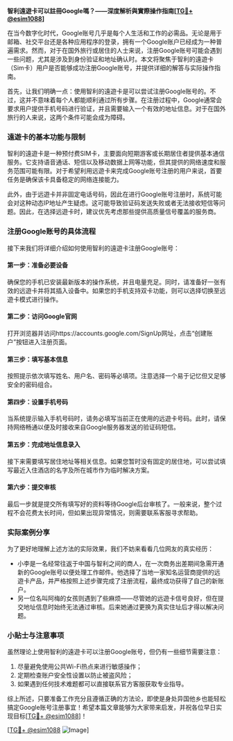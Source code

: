 **智利遠遊卡可以註冊Google嗎？——深度解析與實際操作指南[[TG💪+ @esim1088](https://t.me/s/esim1088)]**

在当今数字化时代，Google账号几乎是每个人生活和工作的必需品。无论是用于邮箱、社交平台还是各种应用程序的登录，拥有一个Google账户已经成为一种普遍需求。然而，对于在国外旅行或居住的人士来说，注册Google账号可能会遇到一些问题，尤其是涉及到身份验证和地址确认时。本文将聚焦于智利的遠遊卡（Sim卡）用户是否能够成功注册Google账号，并提供详细的解答与实际操作指南。

首先，让我们明确一点：使用智利的遠遊卡是可以尝试注册Google账号的。不过，这并不意味着每个人都能顺利通过所有步骤。在注册过程中，Google通常会要求用户提供手机号码进行验证，并且需要输入一个有效的地址信息。对于在国外旅行的人来说，这两个条件可能会成为障碍。

### 遠遊卡的基本功能与限制

智利的遠遊卡是一种预付费SIM卡，主要面向短期游客或长期居住者提供基本通信服务。它支持语音通话、短信以及移动数据上网等功能，但其提供的网络速度和服务范围可能有限。对于希望利用远遊卡来完成Google账号注册的用户来说，首要任务是确保该卡具备稳定的网络连接能力。

此外，由于远遊卡并非固定电话号码，因此在进行Google账号注册时，系统可能会对这种动态IP地址产生疑虑。这可能导致验证码发送失败或者无法接收短信等问题。因此，在选择远遊卡时，建议优先考虑那些提供高质量信号覆盖的服务商。

### 注册Google账号的具体流程

接下来我们将详细介绍如何使用智利的遠遊卡注册Google账号：

#### 第一步：准备必要设备
确保您的手机已安装最新版本的操作系统，并且电量充足。同时，请准备好一张有效的远遊卡并将其插入设备中。如果您的手机支持双卡功能，则可以选择切换至远遊卡模式进行操作。

#### 第二步：访问Google官网
打开浏览器并访问https://accounts.google.com/SignUp网址，点击“创建账户”按钮进入注册页面。

#### 第三步：填写基本信息
按照提示依次填写姓名、用户名、密码等必填项。注意选择一个易于记忆但又足够安全的密码组合。

#### 第四步：设置手机号码
当系统提示输入手机号码时，请务必填写当前正在使用的远遊卡号码。此时，请保持网络畅通以便及时接收来自Google服务器发送的验证码短信。

#### 第五步：完成地址信息录入
接下来需要填写居住地址等相关信息。如果您暂时没有固定的居住地，可以尝试填写最近入住酒店的名字及所在城市作为临时解决方案。

#### 第六步：提交审核
最后一步就是提交所有填写好的资料等待Google后台审核了。一般来说，整个过程不会花费太长时间，但如果出现异常情况，则需要联系客服寻求帮助。

### 实际案例分享
为了更好地理解上述方法的实际效果，我们不妨来看看几位网友的真实经历：
- 小李是一名经常往返于中国与智利之间的商人，在一次商务出差期间急需开通新的Google账号以便处理工作邮件。他选择了当地一家知名运营商提供的远遊卡产品，并严格按照上述步骤完成了注册流程，最终成功获得了自己的新账户。
- 另一位名叫阿梅的女孩则遇到了些麻烦——尽管她的远遊卡信号良好，但在提交地址信息时始终无法通过审核。后来她通过更换为真实住址后才得以解决问题。

### 小贴士与注意事项
虽然理论上使用智利的遠遊卡可以注册Google账号，但仍有一些细节需要注意：
1. 尽量避免使用公共Wi-Fi热点来进行敏感操作；
2. 定期检查账户安全性设置以防止被盗风险；
3. 如果遇到任何技术难题都可以直接联系官方客服获取专业指导。

综上所述，只要准备工作充分且遵循正确的方法论，即使是身处异国他乡也能轻松搞定Google账号注册事宜！希望本篇文章能够为大家带来启发，并祝各位早日实现目标[[TG💪+ @esim1088](https://t.me/s/esim1088)]！

[[TG💪+ @esim1088](https://t.me/s/esim1088) ![Image](https://i.postimg.cc/4NQfJmqS/Snipaste-2025-05-13-00-14-12.png)]